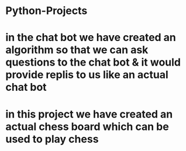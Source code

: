 # Python-Projects

# in the chat bot we have created an algorithm so that we can ask questions to the chat bot & it would provide replis to us like an actual chat bot

# in this project we have created an actual chess board which can be used to play chess
